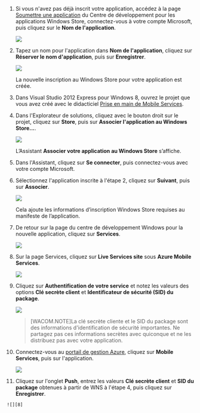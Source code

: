 1.  Si vous n'avez pas déjà inscrit votre application, accédez à la page [Soumettre une application][1] du Centre de développement pour les applications Windows Store, connectez-vous à votre compte Microsoft, puis cliquez sur le **Nom de l'application**.
    
   	![][0]

2.  Tapez un nom pour l'application dans **Nom de l'application**, cliquez sur **Réserver le nom d'application**, puis sur **Enregistrer**.
    
   	![][1]
        
	La nouvelle inscription au Windows Store pour votre application est créée.

3.  Dans Visual Studio 2012 Express pour Windows 8, ouvrez le projet que vous avez créé avec le didacticiel [Prise en main de Mobile Services](/en-us/develop/mobile/tutorials/get-started/#create-new-service).

4.  Dans l'Explorateur de solutions, cliquez avec le bouton droit sur le projet, cliquez sur **Store**, puis sur **Associer l'application au Windows Store...**.

   	![][2]

 	L’Assistant **Associer votre application au Windows Store** s’affiche. 

1.  Dans l'Assistant, cliquez sur **Se connecter**, puis connectez-vous avec votre compte Microsoft.

2.  Sélectionnez l'application inscrite à l'étape 2, cliquez sur **Suivant**, puis sur **Associer**.
    
   	![][3]
        
     Cela ajoute les informations d’inscription Windows Store requises au manifeste de l’application.    

3.  De retour sur la page du centre de développement Windows pour la nouvelle application, cliquez sur **Services**.
    
   	![][4] 

4.  Sur la page Services, cliquez sur **Live Services site** sous **Azure Mobile Services**.
    
   	![][5]

5.  Cliquez sur **Authentification de votre service** et notez les valeurs des options **Clé secrète client** et **Identificateur de sécurité (SID) du package**.
    
   	![][6]


   
    > [WACOM.NOTE]La clé secrète cliente et le SID du package sont des informations d'identification de sécurité importantes. Ne partagez pas ces informations secrètes avec quiconque et ne les distribuez pas avec votre application.

6.  Connectez-vous au [portail de gestion Azure][2], cliquez sur **Mobile Services**, puis sur l'application.
  
   	![][7]

11.  Cliquez sur l'onglet **Push**, entrez les valeurs **Clé secrète client** et **SID du package** obtenues à partir de WNS à l'étape 4, puis cliquez sur **Enregistrer**.

   	![][8]
 


<!-- Anchors. -->

<!-- Images. -->
[0]: ./media/mobile-services-register-windows-store-app/mobile-services-submit-win8-app.png
[1]: ./media/mobile-services-register-windows-store-app/mobile-services-win8-app-name.png
[2]: ./media/mobile-services-register-windows-store-app/mobile-services-store-association.png
[3]: ./media/mobile-services-register-windows-store-app/mobile-services-select-app-name.png
[4]: ./media/mobile-services-register-windows-store-app/mobile-services-win8-edit-app.png
[5]: ./media/mobile-services-register-windows-store-app/mobile-services-win8-edit2-app.png
[6]: ./media/mobile-services-register-windows-store-app/mobile-services-win8-app-push-auth.png
[7]: ./media/mobile-services-register-windows-store-app/mobile-services-selection.png
[8]: ./media/mobile-services-register-windows-store-app/mobile-push-tab.png

<!-- URLs. -->
[1]: http://go.microsoft.com/fwlink/p/?LinkID=266582
[2]: https://manage.windowsazure.com/
